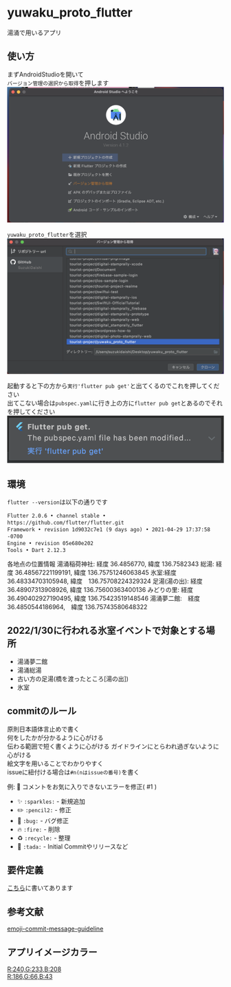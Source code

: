 # yuwaku_proto_flutter

湯涌で用いるアプリ

## 使い方

まずAndroidStudioを開いて  
`バージョン管理の選択から取得`を押します  
![](./README/img1.png)

`yuwaku_proto_flutter`を選択
![](./README/img2.png)

起動すると下の方から`実行'flutter pub get'`と出てくるのでこれを押してください  
出てこない場合は`pubspec.yaml`に行き上の方に`flutter pub get`とあるのでそれを押してください  
![](./README/img3.png)

## 環境
`flutter --version`は以下の通りです  
```
Flutter 2.0.6 • channel stable • https://github.com/flutter/flutter.git
Framework • revision 1d9032c7e1 (9 days ago) • 2021-04-29 17:37:58 -0700
Engine • revision 05e680e202
Tools • Dart 2.12.3
```

各地点の位置情報
湯涌稲荷神社: 経度 36.4856770, 緯度 136.7582343
総湯: 経度 36.48567221199191, 緯度 136.75751246063845
氷室:経度　36.48334703105948, 緯度　136.75708224329324
足湯(湯の出): 経度　36.48907313908926, 緯度 136.75600363400136
みどりの里: 経度 36.490402927190495, 緯度 136.75423519148546
湯涌夢二館:　経度 36.4850544186964,　緯度 136.75743580648322


## 2022/1/30に行われる氷室イベントで対象とする場所
- 湯涌夢二館
- 湯涌総湯
- 古い方の足湯(橋を渡ったところ[湯の出])
- 氷室


## commitのルール

原則日本語体言止めで書く  
何をしたかが分かるように心がける  
伝わる範囲で短く書くように心がける
ガイドラインにとらわれ過ぎないように心がける  
絵文字を用いることでわかりやすく  
issueに紐付ける場合は`#n(nはissueの番号)`を書く  
  
例: :bug: コメントをお気に入りできないエラーを修正( #1 )
  
- :sparkles: `:sparkles:` - 新規追加  
- :pencil2: `:pencil2:` - 修正  
- :bug: `:bug:` - バグ修正  
- :fire: `:fire:` - 削除  
- :recycle: `:recycle:` - 整理
- :tada: `:tada:` - Initial Commitやリリースなど

## 要件定義
[こちら](./RDD.md)に書いてあります

## 参考文献
[emoji-commit-message-guideline](https://gist.github.com/p-chan/2912dc157b53449f7d1b)

## アプリイメージカラー
[R:240,G:233,B:208](https://color-hex.org/color/f0e9d0)  
[R:186,G:66,B:43](https://color-hex.org/color/ba422b)
